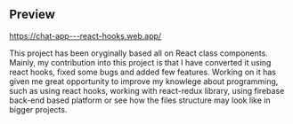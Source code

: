 ## Preview
https://chat-app---react-hooks.web.app/

This project has been oryginally based all on React class components.
Mainly, my contribution into this project is that I have converted it using react hooks, fixed some bugs and added few features.
Working on it has given me great opportunity to improve my knowlege about programming, such as using react hooks, working with react-redux library, using firebase
back-end based platform or see how the files structure may look like in bigger projects.
